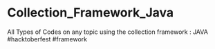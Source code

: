 # Collection_Framework_Java
All Types of Codes on any topic using the collection framework : JAVA      #hacktoberfest
#framework
